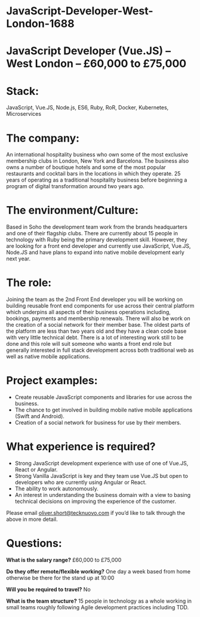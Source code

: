 # JavaScript-Developer-West-London-1688
# JavaScript Developer (Vue.JS) – West London – £60,000 to £75,000 
# Stack: 
JavaScript, Vue.JS, Node.js, ES6, Ruby, RoR, Docker, Kubernetes, Microservices

# The company: 
An international hospitality business who own some of the most exclusive membership clubs in London, New York and Barcelona. The business also owns a number of boutique hotels and some of the most popular restaurants and cocktail bars in the locations in which they operate. 25 years of operating as a traditional hospitality business before beginning a program of digital transformation around two years ago. 

# The environment/Culture: 
Based in Soho the development team work from the brands headquarters and one of their flagship clubs. There are currently about 15 people in technology with Ruby being the primary development skill. However, they are looking for a front end developer and currently use JavaScript, Vue.JS, Node.JS and have plans to expand into native mobile development early next year. 

# The role: 
Joining the team as the 2nd Front End developer you will be working on building reusable front end components for use across their central platform which underpins all aspects of their business operations including, bookings, payments and membership renewals. There will also be work on the creation of a social network for their member base. The oldest parts of the platform are less than two years old and they have a clean code base with very little technical debt. There is a lot of interesting work still to be done and this role will suit someone who wants a front end role but generally interested in full stack development across both traditional web as well as native mobile applications. 

# Project examples: 

-  Create reusable JavaScript components and libraries for use across the business.
-  The chance to get involved in building mobile native mobile applications (Swift and Android).
-  Creation of a social network for business for use by their members.

# What experience is required?

-	Strong JavaScript development experience with use of one of Vue.JS, React or Angular. 
-	 Strong Vanilla JavaScript is key and they team use Vue.JS but open to developers who are currently using Angular or React. 
-	The ability to work autonomously. 
-	An interest in understanding the business domain with a view to basing technical decisions on improving the experience of the customer. 

Please email oliver.short@tecknuovo.com if you’d like to talk through the above in more detail.

# Questions:
**What is the salary range?**
£60,000 to £75,000

**Do they offer remote/flexible working?**
One day a week based from home otherwise be there for the stand up at 10:00

**Will you be required to travel?** 
No

**What is the team structure?**
15 people in technology as a whole working in small teams roughly following Agile development practices including TDD. 


